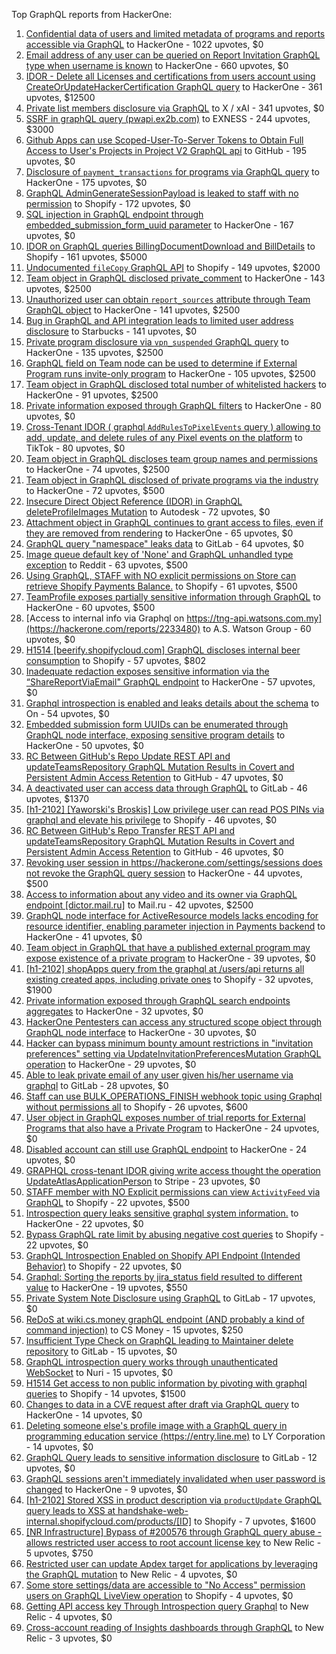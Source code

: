 Top GraphQL reports from HackerOne:

1. [Confidential data of users and limited metadata of programs and reports accessible via GraphQL](https://hackerone.com/reports/489146) to HackerOne - 1022 upvotes, $0
2. [Email address of any user can be queried on Report Invitation GraphQL type when username is known](https://hackerone.com/reports/792927) to HackerOne - 660 upvotes, $0
3. [IDOR - Delete all Licenses and certifications from users account using CreateOrUpdateHackerCertification GraphQL query](https://hackerone.com/reports/2122671) to HackerOne - 361 upvotes, $12500
4. [Private list members disclosure via GraphQL](https://hackerone.com/reports/885539) to X / xAI - 341 upvotes, $0
5. [SSRF in graphQL query (pwapi.ex2b.com)](https://hackerone.com/reports/1864188) to EXNESS - 244 upvotes, $3000
6. [Github Apps can use Scoped-User-To-Server Tokens to Obtain Full Access to User's Projects in Project V2 GraphQL api](https://hackerone.com/reports/1711938) to GitHub - 195 upvotes, $0
7. [Disclosure of `payment_transactions` for programs via GraphQL query](https://hackerone.com/reports/707433) to HackerOne - 175 upvotes, $0
8. [GraphQL AdminGenerateSessionPayload is leaked to staff with no permission](https://hackerone.com/reports/898528) to Shopify - 172 upvotes, $0
9. [SQL injection in GraphQL endpoint through embedded_submission_form_uuid parameter](https://hackerone.com/reports/435066) to HackerOne - 167 upvotes, $0
10. [IDOR on GraphQL queries BillingDocumentDownload and BillDetails](https://hackerone.com/reports/2207248) to Shopify - 161 upvotes, $5000
11. [Undocumented `fileCopy` GraphQL API](https://hackerone.com/reports/981472) to Shopify - 149 upvotes, $2000
12. [Team object in GraphQL disclosed private_comment](https://hackerone.com/reports/978143) to HackerOne - 143 upvotes, $2500
13. [Unauthorized user can obtain `report_sources` attribute through Team GraphQL object](https://hackerone.com/reports/770209) to HackerOne - 141 upvotes, $2500
14. [Bug in GraphQL and API integration leads to limited user address disclosure](https://hackerone.com/reports/473742) to Starbucks - 141 upvotes, $0
15. [Private program disclosure via `vpn_suspended` GraphQL query](https://hackerone.com/reports/715192) to HackerOne - 135 upvotes, $2500
16. [GraphQL field on Team node can be used to determine if External Program runs invite-only program](https://hackerone.com/reports/877642) to HackerOne - 105 upvotes, $2500
17. [Team object in GraphQL disclosed total number of whitelisted hackers](https://hackerone.com/reports/342978) to HackerOne - 91 upvotes, $2500
18. [Private information exposed through GraphQL filters](https://hackerone.com/reports/645299) to HackerOne - 80 upvotes, $0
19. [Cross-Tenant IDOR ( graphql `AddRulesToPixelEvents` query ) allowing to add, update, and delete rules of any Pixel events on the platform](https://hackerone.com/reports/984965) to TikTok - 80 upvotes, $0
20. [Team object in GraphQL discloses team group names and permissions](https://hackerone.com/reports/343464) to HackerOne - 74 upvotes, $2500
21. [Team object in GraphQL disclosed of private programs via the industry](https://hackerone.com/reports/707406) to HackerOne - 72 upvotes, $500
22. [Insecure Direct Object Reference (IDOR) in GraphQL deleteProfileImages Mutation](https://hackerone.com/reports/2968039) to Autodesk - 72 upvotes, $0
23. [Attachment object in GraphQL continues to grant access to files, even if they are removed from rendering](https://hackerone.com/reports/1132606) to HackerOne - 65 upvotes, $0
24. [GraphQL query "namespace" leaks data](https://hackerone.com/reports/614355) to GitLab - 64 upvotes, $0
25. [Image queue default key of 'None' and GraphQL unhandled type exception](https://hackerone.com/reports/996041) to Reddit - 63 upvotes, $500
26. [Using GraphQL, STAFF with NO explicit permissions on Store can retrieve Shopify Payments Balance.](https://hackerone.com/reports/417170) to Shopify - 61 upvotes, $500
27. [TeamProfile exposes partially sensitive information through GraphQL](https://hackerone.com/reports/389600) to HackerOne - 60 upvotes, $500
28. [Access to internal info via Graphql on https://tng-api.watsons.com.my](https://hackerone.com/reports/2233480) to A.S. Watson Group  - 60 upvotes, $0
29. [H1514 [beerify.shopifycloud.com] GraphQL discloses internal beer consumption](https://hackerone.com/reports/419883) to Shopify - 57 upvotes, $802
30. [Inadequate redaction exposes sensitive information via the “ShareReportViaEmail" GraphQL endpoint](https://hackerone.com/reports/2357012) to HackerOne - 57 upvotes, $0
31. [Graphql introspection is enabled and leaks details about the schema](https://hackerone.com/reports/1132803) to On  - 54 upvotes, $0
32. [Embedded submission form UUIDs can be enumerated through GraphQL node interface, exposing sensitive program details](https://hackerone.com/reports/447930) to HackerOne - 50 upvotes, $0
33. [RC Between GitHub's Repo Update REST API and updateTeamsRepository GraphQL Mutation Results in Covert and Persistent Admin Access Retention](https://hackerone.com/reports/2357443) to GitHub - 47 upvotes, $0
34. [A deactivated user can access data through GraphQL](https://hackerone.com/reports/1192460) to GitLab - 46 upvotes, $1370
35. [[h1-2102] [Yaworski's Broskis] Low privilege user can read POS PINs via graphql and elevate his privilege](https://hackerone.com/reports/1091303) to Shopify - 46 upvotes, $0
36. [RC Between GitHub's Repo Transfer REST API and updateTeamsRepository GraphQL Mutation Results in Covert and Persistent Admin Access Retention](https://hackerone.com/reports/2216036) to GitHub - 46 upvotes, $0
37. [Revoking user session in https://hackerone.com/settings/sessions does not revoke the GraphQL query session](https://hackerone.com/reports/417382) to HackerOne - 44 upvotes, $500
38. [Access to information about any video and its owner via GraphQL endpoint [dictor.mail.ru]](https://hackerone.com/reports/924914) to Mail.ru - 42 upvotes, $2500
39. [GraphQL node interface for ActiveResource models lacks encoding for resource identifier, enabling parameter injection in Payments backend](https://hackerone.com/reports/800231) to HackerOne - 41 upvotes, $0
40. [Team object in GraphQL that have a published external program may expose existence of a private program](https://hackerone.com/reports/347937) to HackerOne - 39 upvotes, $0
41. [[h1-2102] shopApps query from the graphql at /users/api returns all existing created apps, including private ones](https://hackerone.com/reports/1085332) to Shopify - 32 upvotes, $1900
42. [Private information exposed through GraphQL search endpoints aggregates](https://hackerone.com/reports/1838329) to HackerOne - 32 upvotes, $0
43. [HackerOne Pentesters can access any structured scope object through GraphQL node interface](https://hackerone.com/reports/781150) to HackerOne - 30 upvotes, $0
44. [Hacker can bypass minimum bounty amount restrictions in "invitation preferences" setting via UpdateInvitationPreferencesMutation GraphQL operation](https://hackerone.com/reports/981036) to HackerOne - 29 upvotes, $0
45. [Able to leak private email of any user given his/her username via graphql](https://hackerone.com/reports/972355) to GitLab - 28 upvotes, $0
46. [Staff  can use BULK_OPERATIONS_FINISH webhook topic using Graphql without permissions all](https://hackerone.com/reports/1350095) to Shopify - 26 upvotes, $600
47. [User object in GraphQL exposes number of trial reports for External Programs that also have a Private Program](https://hackerone.com/reports/350964) to HackerOne - 24 upvotes, $0
48. [Disabled account can still use GraphQL endpoint](https://hackerone.com/reports/608656) to HackerOne - 24 upvotes, $0
49. [GRAPHQL cross-tenant IDOR giving write access thought the operation UpdateAtlasApplicationPerson](https://hackerone.com/reports/1066203) to Stripe - 23 upvotes, $0
50. [STAFF member with NO Explicit permissions can view `ActivityFeed` via GraphQL](https://hackerone.com/reports/528940) to Shopify - 22 upvotes, $500
51. [Introspection query leaks sensitive graphql system information.](https://hackerone.com/reports/291531) to HackerOne - 22 upvotes, $0
52. [Bypass GraphQL rate limit by abusing negative cost queries](https://hackerone.com/reports/481518) to Shopify - 22 upvotes, $0
53. [GraphQL Introspection Enabled on Shopify API Endpoint (Intended Behavior)](https://hackerone.com/reports/2886723) to Shopify - 22 upvotes, $0
54. [Graphql: Sorting the reports by jira_status field resulted to different value](https://hackerone.com/reports/955286) to HackerOne - 19 upvotes, $550
55. [Private System Note Disclosure using GraphQL](https://hackerone.com/reports/633001) to GitLab - 17 upvotes, $0
56. [ReDoS at wiki.cs.money graphQL endpoint (AND probably a kind of command injection)](https://hackerone.com/reports/1000567) to CS Money - 15 upvotes, $250
57. [Insufficient Type Check on GraphQL leading to Maintainer delete repository](https://hackerone.com/reports/858671) to GitLab - 15 upvotes, $0
58. [GraphQL introspection query works through unauthenticated WebSocket](https://hackerone.com/reports/862835) to Nuri - 15 upvotes, $0
59. [H1514 Get access to non public information by pivoting with graphql queries](https://hackerone.com/reports/423388) to Shopify - 14 upvotes, $1500
60. [Changes to data in a CVE request after draft via GraphQL query](https://hackerone.com/reports/813300) to HackerOne - 14 upvotes, $0
61. [Deleting someone else's profile image with a GraphQL query in programming education service (https://entry.line.me)](https://hackerone.com/reports/952095) to LY Corporation - 14 upvotes, $0
62. [GraphQL Query leads to sensitive information disclosure](https://hackerone.com/reports/985124) to GitLab - 12 upvotes, $0
63. [GraphQL sessions aren't immediately invalidated when user password is changed](https://hackerone.com/reports/283847) to HackerOne - 9 upvotes, $0
64. [[h1-2102] Stored XSS in product description via `productUpdate` GraphQL query leads to XSS at handshake-web-internal.shopifycloud.com/products/[ID]](https://hackerone.com/reports/1085546) to Shopify - 7 upvotes, $1600
65. [[NR Infrastructure] Bypass of #200576 through GraphQL query abuse - allows restricted user access to root account license key](https://hackerone.com/reports/276174) to New Relic - 5 upvotes, $750
66. [Restricted user can update Apdex target for applications by leveraging the GraphQL mutation](https://hackerone.com/reports/776449) to New Relic - 4 upvotes, $0
67. [Some store settings/data are accessible to "No Access" permission users on GraphQL LiveView operation](https://hackerone.com/reports/409973) to Shopify - 4 upvotes, $0
68. [Getting API access key Through  Introspection query Graphql](https://hackerone.com/reports/969456) to New Relic - 4 upvotes, $0
69. [Cross-account reading of Insights dashboards through GraphQL](https://hackerone.com/reports/765565) to New Relic - 3 upvotes, $0
